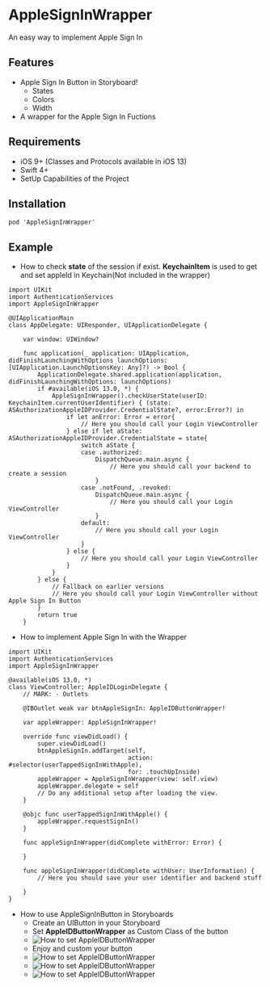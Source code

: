 # AppleSignInWrapper

An easy way to implement Apple Sign In

## Features

* Apple Sign In Button in Storyboard!
    * States
    * Colors
    * Width
* A wrapper for the Apple Sign In Fuctions

## Requirements

* iOS 9+ (Classes and Protocols available in iOS 13)
* Swift 4+
* SetUp Capabilities of the Project

## Installation

```
pod 'AppleSignInWrapper'
```

## Example

* How to check **state** of the session if exist. **KeychainItem** is used to get and set appleId in Keychain(Not included in the wrapper)

```
import UIKit
import AuthenticationServices
import AppleSignInWrapper

@UIApplicationMain
class AppDelegate: UIResponder, UIApplicationDelegate {
    
    var window: UIWindow?
    
    func application(_ application: UIApplication, didFinishLaunchingWithOptions launchOptions: [UIApplication.LaunchOptionsKey: Any]?) -> Bool {
        ApplicationDelegate.shared.application(application, didFinishLaunchingWithOptions: launchOptions)
        if #available(iOS 13.0, *) {
            AppleSignInWrapper().checkUserState(userID: KeychainItem.currentUserIdentifier) { (state: ASAuthorizationAppleIDProvider.CredentialState?, error:Error?) in
                if let anError: Error = error{                    
                    // Here you should call your Login ViewController
                } else if let aState: ASAuthorizationAppleIDProvider.CredentialState = state{
                    switch aState {
                    case .authorized:
                        DispatchQueue.main.async {
                            // Here you should call your backend to create a session
                        }
                    case .notFound, .revoked:
                        DispatchQueue.main.async {
                            // Here you should call your Login ViewController 
                        }
                    default:
                        // Here you should call your Login ViewController
                    }
                } else {
                    // Here you should call your Login ViewController
                }
            }
        } else {
            // Fallback on earlier versions
            // Here you should call your Login ViewController without Apple Sign In Button
        }
        return true
    }
```

* How to implement Apple Sign In with the Wrapper

```
import UIKit
import AuthenticationServices
import AppleSignInWrapper

@available(iOS 13.0, *)
class ViewController: AppleIDLoginDelegate {
    // MARK: - Outlets

    @IBOutlet weak var btnAppleSignIn: AppleIDButtonWrapper!
    
    var appleWrapper: AppleSignInWrapper!
    
    override func viewDidLoad() {
        super.viewDidLoad()
        btnAppleSignIn.addTarget(self,
                                 action: #selector(userTappedSignInWithApple),
                                 for: .touchUpInside)
        appleWrapper = AppleSignInWrapper(view: self.view)
        appleWrapper.delegate = self
        // Do any additional setup after loading the view.
    }
    
    @objc func userTappedSignInWithApple() {
        appleWrapper.requestSignIn()
    }
    
    func appleSignInWrapper(didComplete withError: Error) {

    }
    
    func appleSignInWrapper(didComplete withUser: UserInformation) {
        // Here you should save your user identifier and backend stuff
         
    }
}
```

* How to use AppleSignInButton in Storyboards
   * Create an UIButton in your Storyboard
   * Set **AppleIDButtonWrapper** as Custom Class of the button
   * ![How to set AppleIDButtonWrapper](https://github.com/chibombo/AppleIDButtonWrapper/blob/source/Resources/Setup1.png "How to set AppleIDButtonWrapper")   
   * Enjoy and custom your button
   * ![How to set AppleIDButtonWrapper](https://github.com/chibombo/AppleIDButtonWrapper/blob/source/Resources/setup2.png "How to set AppleIDButtonWrapper")  
   * ![How to set AppleIDButtonWrapper](https://github.com/chibombo/AppleIDButtonWrapper/blob/source/Resources/Example2.png "How to set AppleIDButtonWrapper")  
   * ![How to set AppleIDButtonWrapper](https://github.com/chibombo/AppleIDButtonWrapper/blob/source/Resources/Example1.png "How to set AppleIDButtonWrapper") 
   
